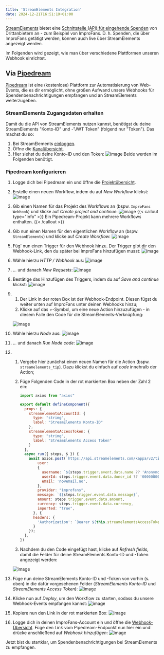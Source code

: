 ```yaml
---
title: 'StreamElements Integration'
date: 2024-12-21T16:51:10+01:00
---
```


[StreamElements](https://streamelements.com/) bietet eine [Schnittstelle (API) für eingehende Spenden](https://dev.streamelements.com/docs/api-docs/7e632a4cecfe1-channel) von Drittanbietern an - zum Beispiel von ImproFans. D. h. Spenden, die über ImproFans getätigt werden, können auch live über StreamElements angezeigt werden.

Im Folgenden wird gezeigt, wie man über verschiedene Plattformen unseren Webhook einrichtet.

## Via [Pipedream](https://pipedream.com/)

[Pipedream](https://pipedream.com/) ist eine (kostenlose) Plattform zur Automatisierung von Web-Events, die es dir ermöglicht, ohne großen Aufwand unsere Webhooks für Spendenbenachrichtigungen empfangen und an StreamElements weiterzugeben.

### StreamElements Zugangsdaten erhalten

Damit du die API von StreamElements nutzen kannst, benötigst du deine StreamElements "Konto-ID" und -"JWT Token" (folgend nur "Token"). Das machst du so:

1. Bei StreamElements [einloggen](https://streamelements.com/dashboard).
2. Öffne die [Kanalübersicht](https://streamelements.com/dashboard/account/channels).
3. Hier siehst du deine Konto-ID und den Token:
    ![image](/images/webhooks/streamelements-integration/01_streamelements-credentials.de.jpg)
    Beide werden im Folgenden benötigt.

### Pipedream konfigurieren

1. Logge dich bei Pipedream ein und öffne die [Projektübersicht](https://pipedream.com/projects).
2. Erstelle einen neuen Workflow, indem du auf *New Workflow* klickst:
    ![image](/images/webhooks/streamelements-integration/02_new-workflow.jpg)
3. Gib einen Namen für das Projekt des Workflows an (bspw. `ImproFans Webhook`) und klicke auf *Create project and continue*:
    ![image](/images/webhooks/streamelements-integration/03_create-project.jpg)
    {{< callout type="info" >}}
    Ein Pipedream-Projekt kann mehrere Workflows enthalten.
    {{< /callout >}}
4. Gib nun einen Namen für den eigentlichen Workflow an (bspw. `StreamElements`) und klicke auf *Create Workflow*:
    ![image](/images/webhooks/streamelements-integration/04_create-workflow.jpg)
5. Füg' nun einen Trigger für den Webhook hinzu. Der Trigger gibt dir den Webhook-Link, den du später bei ImproFans hinzufügen musst:
    ![image](/images/webhooks/streamelements-integration/05_add-trigger.jpg)
6. Wähle hierzu *HTTP / Webhook* aus:
    ![image](/images/webhooks/streamelements-integration/06_select-trigger-1.jpg)
7. ... und danach *New Requests*:
    ![image](/images/webhooks/streamelements-integration/07_select-trigger-2.jpg)
8. Bestätige das Hinzufügen des Triggers, indem du auf *Save and continue* klickst:
    ![image](/images/webhooks/streamelements-integration/08_configure-trigger.jpg)
9.  1. Der Link in der roten Box ist der Webhook-Endpoint. Diesen fügst du weiter unten auf ImproFans unter deinen Webhooks hinzu;
    2. Klicke auf das *+*-Symbol, um eine neue Action hinzuzufügen - in diesem Falle den Code für die StreamElements-Verknüpfung:

    ![image](/images/webhooks/streamelements-integration/09_add-action.jpg)
10. Wähle hierzu *Node* aus:
    ![image](/images/webhooks/streamelements-integration/10_select-action-1.jpg)
11. ... und danach *Run Node code*:
    ![image](/images/webhooks/streamelements-integration/11_select-action-2.jpg)
12. 1. Vergebe hier zunächst einen neuen Namen für die Action (bspw. `streamelements_tip`). Dazu klickst du einfach auf *code* innehralb der Action;
    2. Füge Folgenden Code in der rot markierten Box neben der Zahl 2 ein:
        
        ```js
        import axios from "axios"

        export default defineComponent({
          props: {
            streamelementsAccountId: {
              type: "string",
              label: "StreamElements Konto-ID"
            },
            streamelementsAccessToken: {
              type: "string",
              label: "StreamElements Access Token"
            }
          },
          async run({ steps, $ }) {
            await axios.post(`https://api.streamelements.com/kappa/v2/tips/${this.streamelementsAccountId}`, {
                user:
                {
                  username: `${steps.trigger.event.data.name ?? 'Anonymous'}`,
                  userId: steps.trigger.event.data.donor_id ?? '00000000-0000-0000-0000-000000000000',
                  email: 'no@email.no',
                },
                provider: "improfans",
                message: `${steps.trigger.event.data.message}`,
                amount: steps.trigger.event.data.amount,
                currency: steps.trigger.event.data.currency,
                imported: "true",
              }, {
              headers: {
                'Authorization': `Bearer ${this.streamelementsAccessToken}`,
              }
            });
          },
        })
        ```
    3. Nachdem du den Code eingefügt hast, klicke auf *Refresh fields*, damit die Felder für deine StreamElements Konto-ID und -Token angezeigt werden:
    
    ![image](/images/webhooks/streamelements-integration/12_configure-action-1.jpg)
13. Füge nun deine StreamElements Konto-ID und -Token von vorhin (s. oben) in die dafür vorgesehenen Felder (*StreamElements Konto-ID* und *StreamElements Access Token*):
    ![image](/images/webhooks/streamelements-integration/13_configure-action-2.jpg)
14. Klicke nun auf *Deploy*, um den Workflow zu starten, sodass du unsere Webhook-Events empfangen kannst:
    ![image](/images/webhooks/streamelements-integration/14_deploy-1.jpg)
15. Kopiere nun den Link in der rot markierten Box:
    ![image](/images/webhooks/streamelements-integration/15_deploy-2.jpg)
16. Logge dich in deinen ImproFans-Account ein und öffne die [Webhook-Übersicht](https://improfans.de/u/webhooks). Füge den Link vom Pipedream-Endpunkt nun hier ein und drücke anschließend auf *Webhook hinzufügen*:
    ![image](/images/webhooks/streamelements-integration/16_add-improfans-webhook.de.jpg)

Jetzt bist du startklar, um Spendenbenachrichtigungen bei StreamElements zu empfangen. 